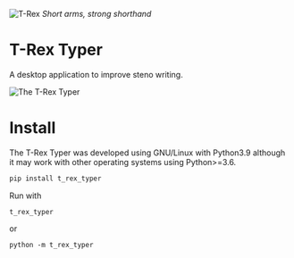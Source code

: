 ![T-Rex](t_rex_typer/resources/trex_w_board_96.png) *Short arms, strong shorthand*

# T-Rex Typer
A desktop application to improve steno writing.

![The T-Rex Typer](t_rex_typer/resources/screenshot.png)

# Install
The T-Rex Typer was developed using GNU/Linux with Python3.9 although
it may work with other operating systems using Python>=3.6.

```python
pip install t_rex_typer
```

Run with

```t_rex_typer```

or

```python -m t_rex_typer```
